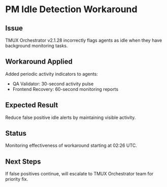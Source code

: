 # PM Idle Detection Workaround

## Issue

TMUX Orchestrator v2.1.28 incorrectly flags agents as idle when they have background monitoring tasks.

## Workaround Applied

Added periodic activity indicators to agents:

- QA Validator: 30-second activity pulse
- Frontend Recovery: 60-second monitoring reports

## Expected Result

Reduce false positive idle alerts by maintaining visible activity.

## Status

Monitoring effectiveness of workaround starting at 02:26 UTC.

## Next Steps

If false positives continue, will escalate to TMUX Orchestrator team for priority fix.
